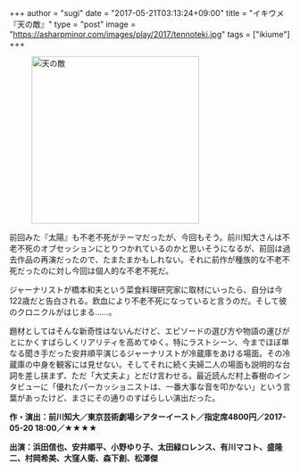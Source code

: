 +++
author = "sugi"
date = "2017-05-21T03:13:24+09:00"
title = "イキウメ『天の敵』"
type = "post"
image = "https://asharpminor.com/images/play/2017/tennoteki.jpg"
tags = ["ikiume"]
+++
<figure class="alignleft"><img src="/images/play/2017/tennoteki.jpg" alt="天の敵" style="width: 300px !important;"></figure>

前回みた『太陽』も不老不死がテーマだったが、今回もそう。前川知大さんは不老不死のオブセッションにとりつかれているのかと思いそうになるが、前回は過去作品の再演だったので、たまたまかもしれない。それに前作が種族的な不老不死だったのに対し今回は個人的な不老不死だ。

ジャーナリストが橋本和夫という菜食料理研究家に取材にいったら、自分は今122歳だと告白される。飲血により不老不死になっていると言うのだ。そして彼のクロニクルがはじまる……。

題材としてはそんな新奇性はないんだけど、エピソードの選び方や物語の運びがとにかくすばらしくリアリティを高めてゆく。特にラストシーン、今までほぼ単なる聞き手だった安井順平演じるジャーナリストが冷蔵庫をあける場面。その冷蔵庫の中身を観客には見せない。そしてそれに続く夫婦二人の場面も説明的な台詞を差し挟まず、ただ「大丈夫よ」とだけ言わせる。最近読んだ村上春樹のインタビューに「優れたパーカッショニストは、一番大事な音を叩かない」という言葉があったけど、まさにその通りのすばらしい演出だった。

**作・演出：前川知大／東京芸術劇場シアターイースト／指定席4800円／2017-05-20 18:00／★★★★**

**出演：浜田信也、安井順平、小野ゆり子、太田緑ロレンス、有川マコト、盛隆二、村岡希美、大窪人衛、森下創、松澤傑**
